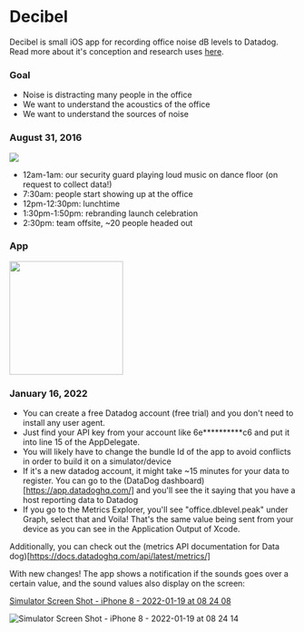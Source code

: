# Decibel

Decibel is small iOS app for recording office noise dB levels to Datadog. Read more about it's conception and research uses [here](https://segment.com/blog/how-we-added-10-people-without-hiring-a-soul/).

### Goal
- Noise is distracting many people in the office
- We want to understand the acoustics of the office
- We want to understand the sources of noise

### August 31, 2016

![](https://cloudup.com/cmtcIxPLwUE+)

* 12am-1am: our security guard playing loud music on dance floor (on request to collect data!)
* 7:30am: people start showing up at the office
* 12pm-12:30pm: lunchtime
* 1:30pm-1:50pm: rebranding launch celebration
* 2:30pm: team offsite, ~20 people headed out

### App

<img src="https://cldup.com/vXQwJJoM42.png" width="200">

### January 16, 2022

* You can create a free Datadog account (free trial) and you don't need to install any user agent.
* Just find your API key from your account like 6e**********c6 and put it into line 15 of the AppDelegate.
* You will likely have to change the bundle Id of the app to avoid conflicts in order to build it on a simulator/device
* If it's a new datadog account, it might take ~15 minutes for your data to register. You can go to the (DataDog dashboard)[https://app.datadoghq.com/] and you'll see the it saying that you have a host reporting data to Datadog
* If you go to the Metrics Explorer, you'll see "office.dblevel.peak" under Graph, select that and Voila! That's the same value being sent from your device as you can see in the Application Output of Xcode.


Additionally, you can check out the (metrics API documentation for Data dog)[https://docs.datadoghq.com/api/latest/metrics/]

With new changes! The app shows a notification if the sounds goes over a certain value, and the sound values also display on the screen:

[Simulator Screen Shot - iPhone 8 - 2022-01-19 at 08 24 08](https://user-images.githubusercontent.com/8262287/150140259-6cab643d-2530-416e-947d-e9479b6eb993.png)

![Simulator Screen Shot - iPhone 8 - 2022-01-19 at 08 24 14](https://user-images.githubusercontent.com/8262287/150140254-33e5c5d1-5b5a-438f-beae-ab05023ba511.png)
